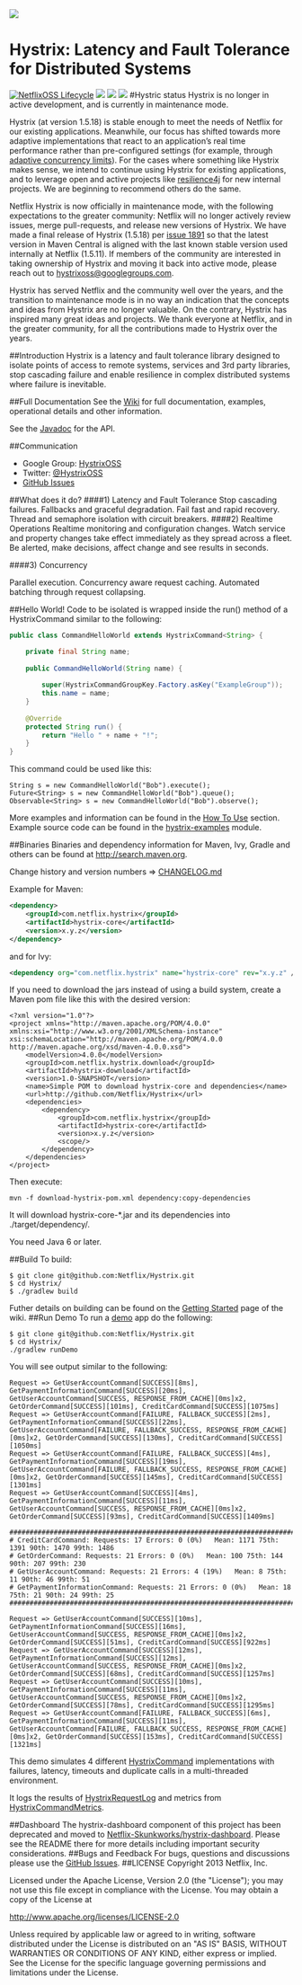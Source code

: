 <img src="https://netflix.github.com/Hystrix/images/hystrix-logo-tagline-850.png">

Hystrix: Latency and Fault Tolerance for Distributed Systems
===========
[![NetflixOSS Lifecycle](https://img.shields.io/osslifecycle/Netflix/hystrix.svg)]()
[![][travis img]][travis]
[![][maven img]][maven]
[![][license img]][license]
#Hystric status
Hystrix is no longer in active development, and is currently in maintenance mode.

Hystrix (at version 1.5.18) is stable enough to meet the needs of Netflix for our existing applications. Meanwhile, our focus has shifted towards more adaptive
implementations that    react to an application’s real time performance rather than pre-configured settings (for example, through [adaptive concurrency limits](https://medium.com/@NetflixTechBlog/performance-under-load-3e6fa9a60581)).
For the cases where something like Hystrix makes sense, we intend to continue using Hystrix for existing applications, and to leverage open and active projects like [resilience4j](https://github.com/resilience4j/resilience4j) for new internal projects. We are beginning to recommend others do the same.

Netflix Hystrix is now officially in maintenance mode, with the following expectations to the greater community: Netflix will no longer actively review issues, merge pull-requests, and release new versions of Hystrix. We have made a final release of Hystrix (1.5.18) per [issue 1891](https://github.com/Netflix/Hystrix/issues/1891) 
so that the latest version in Maven Central is aligned with the last known stable version used internally at Netflix (1.5.11). If members of the community are interested in taking ownership of Hystrix and moving it back into active mode, please reach out to [hystrixoss@googlegroups.com](mailto:hystrixoss@googlegroups.com).

Hystrix has served Netflix and the community well over the years, and the transition to maintenance mode is in no way an indication that the concepts and ideas from Hystrix are no longer valuable. On the contrary, Hystrix has inspired many great ideas and projects. We thank everyone at Netflix, and in the greater community, for all the contributions made to Hystrix over the years.

##Introduction
Hystrix is a latency and fault tolerance library designed to isolate points of access to remote systems, services and 3rd party libraries, stop cascading failure and enable resilience in complex distributed systems where failure is inevitable.

##Full Documentation
See the [Wiki](https://github.com/Netflix/Hystrix/wiki) for full documentation, examples, operational details and other information.

See the [Javadoc](http://netflix.github.io/Hystrix/javadoc/) for the API.

##Communication

* Google Group: [HystrixOSS](https://groups.google.com/forum/#!forum/hystrixoss)
* Twitter: [@HystrixOSS](https://twitter.com/HystrixOSS)
* [GitHub Issues](https://github.com/Netflix/Hystrix/issues)

##What does it do?
####1) Latency and Fault Tolerance
Stop cascading failures. Fallbacks and graceful degradation. Fail fast and rapid recovery.
Thread and semaphore isolation with circuit breakers.
####2) Realtime Operations
Realtime monitoring and configuration changes. Watch service and property changes take effect immediately as they spread across a fleet.
Be alerted, make decisions, affect change and see results in seconds.

####3) Concurrency

Parallel execution. Concurrency aware request caching. Automated batching through request collapsing.

##Hello World!
Code to be isolated is wrapped inside the run() method of a HystrixCommand similar to the following:

```java
public class CommandHelloWorld extends HystrixCommand<String> {

    private final String name;
    
    public CommandHelloWorld(String name) {
    
        super(HystrixCommandGroupKey.Factory.asKey("ExampleGroup"));
        this.name = name;
    }
    
    @Override
    protected String run() {
        return "Hello " + name + "!";
    }
}
```
This command could be used like this:

    String s = new CommandHelloWorld("Bob").execute();
    Future<String> s = new CommandHelloWorld("Bob").queue();
    Observable<String> s = new CommandHelloWorld("Bob").observe();

More examples and information can be found in the [How To Use](https://github.com/Netflix/Hystrix/wiki/How-To-Use) section.
Example source code can be found in the [hystrix-examples](https://github.com/Netflix/Hystrix/tree/master/hystrix-examples/src/main/java/com/netflix/hystrix/examples) module.

##Binaries
Binaries and dependency information for Maven, Ivy, Gradle and others can be found at <http://search.maven.org>.

Change history and version numbers => [CHANGELOG.md](https://github.com/Netflix/Hystrix/blob/master/CHANGELOG.md)

Example for Maven:
```xml
<dependency>
    <groupId>com.netflix.hystrix</groupId>
    <artifactId>hystrix-core</artifactId>
    <version>x.y.z</version>
</dependency>
```
and for Ivy:
```xml
<dependency org="com.netflix.hystrix" name="hystrix-core" rev="x.y.z" />
```
If you need to download the jars instead of using a build system, create a Maven pom file like this with the desired version:

    <?xml version="1.0"?>
    <project xmlns="http://maven.apache.org/POM/4.0.0" xmlns:xsi="http://www.w3.org/2001/XMLSchema-instance" xsi:schemaLocation="http://maven.apache.org/POM/4.0.0 http://maven.apache.org/xsd/maven-4.0.0.xsd">
        <modelVersion>4.0.0</modelVersion>
        <groupId>com.netflix.hystrix.download</groupId>
        <artifactId>hystrix-download</artifactId>
        <version>1.0-SNAPSHOT</version>
        <name>Simple POM to download hystrix-core and dependencies</name>
        <url>http://github.com/Netflix/Hystrix</url>
        <dependencies>
            <dependency>
                <groupId>com.netflix.hystrix</groupId>
                <artifactId>hystrix-core</artifactId>
                <version>x.y.z</version>
                <scope/>
            </dependency>
        </dependencies>
    </project>
    
Then execute:

    mvn -f download-hystrix-pom.xml dependency:copy-dependencies
    
It will download hystrix-core-*.jar and its dependencies into ./target/dependency/.

You need Java 6 or later.

##Build
To build:

    $ git clone git@github.com:Netflix/Hystrix.git
    $ cd Hystrix/
    $ ./gradlew build
Futher details on building can be found on the [Getting Started](https://github.com/Netflix/Hystrix/wiki/Getting-Started) page of the wiki.
##Run Demo
To run a [demo](https://github.com/Netflix/Hystrix/blob/master/hystrix-examples/src/main/java/com/netflix/hystrix/examples/demo/HystrixCommandDemo.java) app do the following:

    $ git clone git@github.com:Netflix/Hystrix.git
    $ cd Hystrix/
    ./gradlew runDemo

You will see output similar to the following:

    Request => GetUserAccountCommand[SUCCESS][8ms], GetPaymentInformationCommand[SUCCESS][20ms], GetUserAccountCommand[SUCCESS, RESPONSE_FROM_CACHE][0ms]x2, GetOrderCommand[SUCCESS][101ms], CreditCardCommand[SUCCESS][1075ms]
    Request => GetUserAccountCommand[FAILURE, FALLBACK_SUCCESS][2ms], GetPaymentInformationCommand[SUCCESS][22ms], GetUserAccountCommand[FAILURE, FALLBACK_SUCCESS, RESPONSE_FROM_CACHE][0ms]x2, GetOrderCommand[SUCCESS][130ms], CreditCardCommand[SUCCESS][1050ms]
    Request => GetUserAccountCommand[FAILURE, FALLBACK_SUCCESS][4ms], GetPaymentInformationCommand[SUCCESS][19ms], GetUserAccountCommand[FAILURE, FALLBACK_SUCCESS, RESPONSE_FROM_CACHE][0ms]x2, GetOrderCommand[SUCCESS][145ms], CreditCardCommand[SUCCESS][1301ms]
    Request => GetUserAccountCommand[SUCCESS][4ms], GetPaymentInformationCommand[SUCCESS][11ms], GetUserAccountCommand[SUCCESS, RESPONSE_FROM_CACHE][0ms]x2, GetOrderCommand[SUCCESS][93ms], CreditCardCommand[SUCCESS][1409ms]
    
    #####################################################################################
    # CreditCardCommand: Requests: 17 Errors: 0 (0%)   Mean: 1171 75th: 1391 90th: 1470 99th: 1486 
    # GetOrderCommand: Requests: 21 Errors: 0 (0%)   Mean: 100 75th: 144 90th: 207 99th: 230 
    # GetUserAccountCommand: Requests: 21 Errors: 4 (19%)   Mean: 8 75th: 11 90th: 46 99th: 51 
    # GetPaymentInformationCommand: Requests: 21 Errors: 0 (0%)   Mean: 18 75th: 21 90th: 24 99th: 25 
    #####################################################################################
    
    Request => GetUserAccountCommand[SUCCESS][10ms], GetPaymentInformationCommand[SUCCESS][16ms], GetUserAccountCommand[SUCCESS, RESPONSE_FROM_CACHE][0ms]x2, GetOrderCommand[SUCCESS][51ms], CreditCardCommand[SUCCESS][922ms]
    Request => GetUserAccountCommand[SUCCESS][12ms], GetPaymentInformationCommand[SUCCESS][12ms], GetUserAccountCommand[SUCCESS, RESPONSE_FROM_CACHE][0ms]x2, GetOrderCommand[SUCCESS][68ms], CreditCardCommand[SUCCESS][1257ms]
    Request => GetUserAccountCommand[SUCCESS][10ms], GetPaymentInformationCommand[SUCCESS][11ms], GetUserAccountCommand[SUCCESS, RESPONSE_FROM_CACHE][0ms]x2, GetOrderCommand[SUCCESS][78ms], CreditCardCommand[SUCCESS][1295ms]
    Request => GetUserAccountCommand[FAILURE, FALLBACK_SUCCESS][6ms], GetPaymentInformationCommand[SUCCESS][11ms], GetUserAccountCommand[FAILURE, FALLBACK_SUCCESS, RESPONSE_FROM_CACHE][0ms]x2, GetOrderCommand[SUCCESS][153ms], CreditCardCommand[SUCCESS][1321ms]

This demo simulates 4 different [HystrixCommand](https://github.com/Netflix/Hystrix/blob/master/hystrix-core/src/main/java/com/netflix/hystrix/HystrixCommand.java) implementations with failures, latency, timeouts and duplicate calls in a multi-threaded environment.

It logs the results of [HystrixRequestLog](https://github.com/Netflix/Hystrix/blob/master/hystrix-core/src/main/java/com/netflix/hystrix/HystrixRequestLog.java) and metrics from [HystrixCommandMetrics](https://github.com/Netflix/Hystrix/blob/master/hystrix-core/src/main/java/com/netflix/hystrix/HystrixCommandMetrics.java).


##Dashboard
The hystrix-dashboard component of this project has been deprecated and moved to [Netflix-Skunkworks/hystrix-dashboard](https://github.com/Netflix-Skunkworks/hystrix-dashboard).
Please see the README there for more details including important security considerations.
##Bugs and Feedback
For bugs, questions and discussions please use the [GitHub Issues](https://github.com/Netflix/Hystrix/issues).
##LICENSE
Copyright 2013 Netflix, Inc.

Licensed under the Apache License, Version 2.0 (the "License"); you may not use this file except in compliance with the License. You may obtain a copy of the License at

<http://www.apache.org/licenses/LICENSE-2.0>

Unless required by applicable law or agreed to in writing, software distributed under the License is distributed on an "AS IS" BASIS, WITHOUT WARRANTIES OR CONDITIONS OF ANY KIND, either express or implied. See the License for the specific language governing permissions and limitations under the License.


[travis]:https://travis-ci.org/Netflix/Hystrix
[travis img]:https://travis-ci.org/Netflix/Hystrix.svg?branch=master

[maven]:http://search.maven.org/#search|gav|1|g:"com.netflix.hystrix"%20AND%20a:"hystrix-core"
[maven img]:https://maven-badges.herokuapp.com/maven-central/com.netflix.hystrix/hystrix-core/badge.svg

[release]:https://github.com/netflix/hystrix/releases
[release img]:https://img.shields.io/github/release/netflix/hystrix.svg

[license]:LICENSE-2.0.txt
[license img]:https://img.shields.io/badge/License-Apache%202-blue.svg



